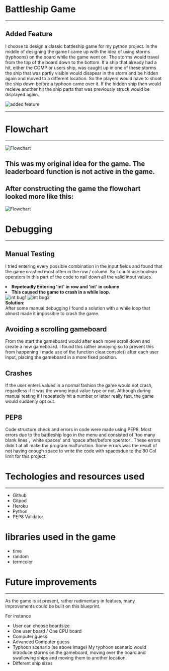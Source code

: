 # Battleship Game
---
## Added Feature

I choose to design a classic battleship game for my python project. In the middle of designing the game
I came up with the idea of using storms (typhoons) on the board while the game went on. The storms would
travel from the top of the board down to the bottom. If a ship that already had a hit, either the COMP or users ship, 
was caught up in one of these storms the ship that was partly visible would disapear in the storm and be
hidden again and moved to a different location. So the players would have to shoot the ship down before
a typhoon came over it. If the hidden ship then would recieve another hit the ship parts that was previously
struck would be displayed again.

![added feature](https://github.com/ThomasSpare/Battleships.spare/blob/main/documentation/Venn_diagram.png)

---

# Flowchart
---
![Flowchart](https://github.com/ThomasSpare/Battleships.spare/blob/main/documentation/Battleships_Flowchart.png)

## This was my original idea for the game. The leaderboard function is not active in the game.



## After constructing the game the flowchart looked more like this:
![Flowchart](https://github.com/ThomasSpare/Battleships.spare/blob/main/documentation/images/Battleship_end_flow.png)



# Debugging
---
## Manual Testing

I tried entering every possible combination in the input fields and found that the game crashed
most often in the row / column. So I could use boolean operators in this part of the code to
nail down all the valid input values. 

**<li>Repeteadly Entering 'int' in row and 'int' in column<li>**
**This caused the game to crash in a while loop.**<br>
![int bug1](https://github.com/ThomasSpare/Battleships.spare/blob/main/documentation/Bugs/int_bug.jpg)
![int bug2](https://github.com/ThomasSpare/Battleships.spare/blob/main/documentation/Bugs/int2_bug.jpg)<br>
**Solution:**<br>
After some manual debugging I found a solution with a while loop that 
almost made it impossible to crash the game.

## Avoiding a scrolling gameboard
From the start the gameboard would after each move scroll down and create a new
gameboard. I found this rather annoying so to prevent this from happening I
made use of the function clear.console() after each user input, placing the
gameboard in a more fixed position.

## Crashes
If the user enters values in a normal fashion the game would not crash, regardless 
if it was the wrong input value type or not. Although during manual
testing if I repeatedly hit a number or letter really fast, 
the game would suddenly opt out.
  
## PEP8
Code structure check and errors in code were made using PEP8. Most errors due to the battleship logo
in the menu and consisted of 'too many blank lines´, 'white spaces' and 'space after/before operator'.
These errors didn´t at all make the program malfunction. Some errors was the result of not having
enough space to write the code with spacesdue to the 80 Col limit for this project.





# Techologies and resources used
---

- Github
- Gitpod
- Heroku
- Python
- PEP8 Validator

# libraries used in the game

- time
- random
- termcolor



# Future improvements
---
As the game is at present, rather rudimentary in featues, many
improvements could be built on this blueprint. 

For instance
- User can choose boardsize
- One user board / One CPU board
- Computer guess
- Advanced Computer guess
- Typhoon scenario  (se above image)
My typhoon scenario would introduce storms on the gameboard, moving over the board and
swallowing ships and moving them to another location.
- Different ship sizes




